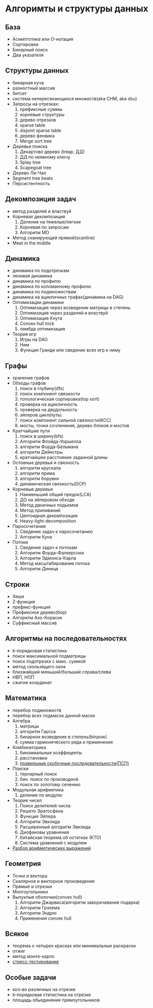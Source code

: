 # **Алгоримты и структуры данных**

## База

- Асимптотика или O-нотация
- Сортировки
- Бинарный поиск
- Два указателя

## Структуры данных

- бинарная куча
- разностный массив
- битсет
- система непересекающихся множеств(aka СНМ, aka dsu)
- Запросы на отрезках:
    1. префиксные суммы
    2. корневые структуры
    3. дерево отрезков
    4. sparse table
    5. disjoint sparse table
    6. дерево фенвика
    7. Merge sort tree
- Деревья поиска
    1. Декартово дерево (treap, ДД)
    2. ДД по неявному ключу
    3. Splay tree
    4. Scapegoat tree
- Дерево Ли-Чао
- Segment tree beats
- Персистентность

## Декомпозиция задач

- метод разделяй и властвуй
- Корневая декомпозиция
    1. Деление на тяжелые/легкие
    2. Корневая по запросам
    3. Алгоритм МО
- Метод сканирующей прямой(scanline)
- Meet in the middle

## Динамика

- динамика по подотрезкам
- ленивая динамика
- динамика по профилю
- динамика по изломанному профилю
- динамика по подмножествам
- динамика на ацикличных графах(динамика на DAG)
- Оптимизации динамики
    1. Оптимизация через возведение матрицы в степень
    2. Оптимизация через разделяй и властвуй
    3. Оптимизация Кнута
    4. Convex hull trick
    5. лямбда оптимизация
- Теория игр
    1. Игры на DAG
    2. Ним
    3. Функция Гранди или сведение всех игр к ниму

## Графы

- хранение графов
- Обходы графов
    1. поиск в глубину(dfs)
    2. поиск компонент связности
    3. топологическая сортировка(top sort)
    4. проверка на ацикличность
    5. проверка на двудольность
    6. эйлеров цикл(путь)
    7. поиск компонент сильной связности(КСС)
    8. мосты, точки сочленения, дерево блоков и мостов
- Кратчайшие пути
    1. поиск в ширину(bfs)
    2. Алгоритм Флойда-Уоршелла
    3. алгоритм Форда-Бельмана
    4. алгоритм Дейкстры
    5. кратчайшее расстояние заданной длины
- Остовные деревья и связность
    1. алгоритм крускала
    2. алгоритм прима
    3. алгоритм борувки
    4. динамическая связность(DCP)
- Корневые деревья
    1. Наименьший общий предок(LCA)
    2. ДО на эйлеровом обходе
    3. Метод двоичных подьемов
    4. Метод приливаний
    5. Центоидная декомпозиция
    6. Heavy-light-decomposition
- Паросочетания
    1. Сведение задач к паросочетанию
    2. Алгоритм Куна
- Потоки
    1. Сведение задач к потокам
    2. Алгоритм Форда-Фалкерсона
    3. Алгоритм Эдмонса-Карпа
    4. Метод масштабирования потока
    5. Алгоритм Диница

## Строки

- Хеши
- Z-функция
- префикс-функция
- Префиксное дерево(бор)
- Алгоритм Ахо-Корасик
- Суффиксный массив

## Алгоритмы на последовательностях

- k-порядковая статистика
- поиск максимальной подматрицы
- поиск подотрезка с макс. суммой
- метод скользящего окна
- близжайший меньший/больший справа/слева
- НВП, НОП
- сжатие координат

## Математика

- перебор подмножеств
- перебор всех подмасок данной маски
- Алгебра
    1. матрицы
    2. алгоритм Гаусса
    3. бинарное возведение в степень(binpow)
    4. сумма гармонического ряда и применения
- Комбинаторика
    1. биномиальные коэффиценты
    2. расстановки
    3. [правильные скобочные последовательности(ПСП)](Algos/PSP.md)
- Поиски
    1. тернарный поиск
    2. бин. поиск по производной
    3. поиск по золотому сечению
- Модульная арифметика
    1. деление по модулю
- Теория чисел
    1. Поиск делителей числа
    2. Решето Эратосфена
    3. Функция Эйлера
    4. Алгоритм Эвклида
    5. Расширенный алгоритм Эвклида
    6. Диофановы уравнения
    7. Китайская теорема об остатках (КТО)
    8. Система уравнений с модулем
- [Разбор арифметических выражений](Algos/Reversed_Polish_Notation.md)

## Геометрия

- Точки и вектора
- Скалярное и векторное произведения
- Прямые и отрезки
- Многоугольники
- Выпуклые оболочки(convex hull)
     1. Алгоритм Джарвиса(алгоритм заворачивания подарка)
     2. Алгоритм Грэхема
     3. Алгоритм Эндрю
     4. Применения convex hull

## Всякое

- теорема о четырех красках или минимальные раскраски
- отжиг
- метод монте-карло
- [стресс-тестирование](Algos/Stress-testing.md)

## Особые задачи

- кол-во различных на отрезке
- k-порядковая статистика на отрезке
- площадь обьединения прямоугольников

